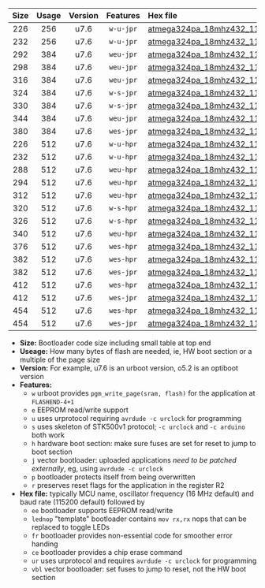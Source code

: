 |Size|Usage|Version|Features|Hex file|
|:-:|:-:|:-:|:-:|:--|
|226|256|u7.6|`w-u-jpr`|[atmega324pa_18mhz432_115200bps_ur_vbl.hex](https://raw.githubusercontent.com/stefanrueger/urboot/main/atmega324pa_18mhz432_115200bps_ur_vbl.hex)|
|232|256|u7.6|`w-u-jpr`|[atmega324pa_18mhz432_115200bps_lednop_ur_vbl.hex](https://raw.githubusercontent.com/stefanrueger/urboot/main/atmega324pa_18mhz432_115200bps_lednop_ur_vbl.hex)|
|292|384|u7.6|`weu-jpr`|[atmega324pa_18mhz432_115200bps_ee_ur_vbl.hex](https://raw.githubusercontent.com/stefanrueger/urboot/main/atmega324pa_18mhz432_115200bps_ee_ur_vbl.hex)|
|298|384|u7.6|`weu-jpr`|[atmega324pa_18mhz432_115200bps_ee_lednop_ur_vbl.hex](https://raw.githubusercontent.com/stefanrueger/urboot/main/atmega324pa_18mhz432_115200bps_ee_lednop_ur_vbl.hex)|
|316|384|u7.6|`weu-jpr`|[atmega324pa_18mhz432_115200bps_ee_lednop_fr_ur_vbl.hex](https://raw.githubusercontent.com/stefanrueger/urboot/main/atmega324pa_18mhz432_115200bps_ee_lednop_fr_ur_vbl.hex)|
|324|384|u7.6|`w-s-jpr`|[atmega324pa_18mhz432_115200bps_vbl.hex](https://raw.githubusercontent.com/stefanrueger/urboot/main/atmega324pa_18mhz432_115200bps_vbl.hex)|
|330|384|u7.6|`w-s-jpr`|[atmega324pa_18mhz432_115200bps_lednop_vbl.hex](https://raw.githubusercontent.com/stefanrueger/urboot/main/atmega324pa_18mhz432_115200bps_lednop_vbl.hex)|
|344|384|u7.6|`weu-jpr`|[atmega324pa_18mhz432_115200bps_ee_lednop_fr_ce_ur_vbl.hex](https://raw.githubusercontent.com/stefanrueger/urboot/main/atmega324pa_18mhz432_115200bps_ee_lednop_fr_ce_ur_vbl.hex)|
|380|384|u7.6|`wes-jpr`|[atmega324pa_18mhz432_115200bps_ee_vbl.hex](https://raw.githubusercontent.com/stefanrueger/urboot/main/atmega324pa_18mhz432_115200bps_ee_vbl.hex)|
|226|512|u7.6|`w-u-hpr`|[atmega324pa_18mhz432_115200bps_ur.hex](https://raw.githubusercontent.com/stefanrueger/urboot/main/atmega324pa_18mhz432_115200bps_ur.hex)|
|232|512|u7.6|`w-u-hpr`|[atmega324pa_18mhz432_115200bps_lednop_ur.hex](https://raw.githubusercontent.com/stefanrueger/urboot/main/atmega324pa_18mhz432_115200bps_lednop_ur.hex)|
|288|512|u7.6|`weu-hpr`|[atmega324pa_18mhz432_115200bps_ee_ur.hex](https://raw.githubusercontent.com/stefanrueger/urboot/main/atmega324pa_18mhz432_115200bps_ee_ur.hex)|
|294|512|u7.6|`weu-hpr`|[atmega324pa_18mhz432_115200bps_ee_lednop_ur.hex](https://raw.githubusercontent.com/stefanrueger/urboot/main/atmega324pa_18mhz432_115200bps_ee_lednop_ur.hex)|
|312|512|u7.6|`weu-hpr`|[atmega324pa_18mhz432_115200bps_ee_lednop_fr_ur.hex](https://raw.githubusercontent.com/stefanrueger/urboot/main/atmega324pa_18mhz432_115200bps_ee_lednop_fr_ur.hex)|
|320|512|u7.6|`w-s-hpr`|[atmega324pa_18mhz432_115200bps.hex](https://raw.githubusercontent.com/stefanrueger/urboot/main/atmega324pa_18mhz432_115200bps.hex)|
|326|512|u7.6|`w-s-hpr`|[atmega324pa_18mhz432_115200bps_lednop.hex](https://raw.githubusercontent.com/stefanrueger/urboot/main/atmega324pa_18mhz432_115200bps_lednop.hex)|
|340|512|u7.6|`weu-hpr`|[atmega324pa_18mhz432_115200bps_ee_lednop_fr_ce_ur.hex](https://raw.githubusercontent.com/stefanrueger/urboot/main/atmega324pa_18mhz432_115200bps_ee_lednop_fr_ce_ur.hex)|
|376|512|u7.6|`wes-hpr`|[atmega324pa_18mhz432_115200bps_ee.hex](https://raw.githubusercontent.com/stefanrueger/urboot/main/atmega324pa_18mhz432_115200bps_ee.hex)|
|382|512|u7.6|`wes-hpr`|[atmega324pa_18mhz432_115200bps_ee_lednop.hex](https://raw.githubusercontent.com/stefanrueger/urboot/main/atmega324pa_18mhz432_115200bps_ee_lednop.hex)|
|382|512|u7.6|`wes-jpr`|[atmega324pa_18mhz432_115200bps_ee_lednop_vbl.hex](https://raw.githubusercontent.com/stefanrueger/urboot/main/atmega324pa_18mhz432_115200bps_ee_lednop_vbl.hex)|
|412|512|u7.6|`wes-hpr`|[atmega324pa_18mhz432_115200bps_ee_lednop_fr.hex](https://raw.githubusercontent.com/stefanrueger/urboot/main/atmega324pa_18mhz432_115200bps_ee_lednop_fr.hex)|
|412|512|u7.6|`wes-jpr`|[atmega324pa_18mhz432_115200bps_ee_lednop_fr_vbl.hex](https://raw.githubusercontent.com/stefanrueger/urboot/main/atmega324pa_18mhz432_115200bps_ee_lednop_fr_vbl.hex)|
|454|512|u7.6|`wes-hpr`|[atmega324pa_18mhz432_115200bps_ee_lednop_fr_ce.hex](https://raw.githubusercontent.com/stefanrueger/urboot/main/atmega324pa_18mhz432_115200bps_ee_lednop_fr_ce.hex)|
|454|512|u7.6|`wes-jpr`|[atmega324pa_18mhz432_115200bps_ee_lednop_fr_ce_vbl.hex](https://raw.githubusercontent.com/stefanrueger/urboot/main/atmega324pa_18mhz432_115200bps_ee_lednop_fr_ce_vbl.hex)|

- **Size:** Bootloader code size including small table at top end
- **Useage:** How many bytes of flash are needed, ie, HW boot section or a multiple of the page size
- **Version:** For example, u7.6 is an urboot version, o5.2 is an optiboot version
- **Features:**
  + `w` urboot provides `pgm_write_page(sram, flash)` for the application at `FLASHEND-4+1`
  + `e` EEPROM read/write support
  + `u` uses urprotocol requiring `avrdude -c urclock` for programming
  + `s` uses skeleton of STK500v1 protocol; `-c urclock` and `-c arduino` both work
  + `h` hardware boot section: make sure fuses are set for reset to jump to boot section
  + `j` vector bootloader: uploaded applications *need to be patched externally*, eg, using `avrdude -c urclock`
  + `p` bootloader protects itself from being overwritten
  + `r` preserves reset flags for the application in the register R2
- **Hex file:** typically MCU name, oscillator frequency (16 MHz default) and baud rate (115200 default) followed by
  + `ee` bootloader supports EEPROM read/write
  + `lednop` "template" bootloader contains `mov rx,rx` nops that can be replaced to toggle LEDs
  + `fr` bootloader provides non-essential code for smoother error handing
  + `ce` bootloader provides a chip erase command
  + `ur` uses urprotocol and requires `avrdude -c urclock` for programming
  + `vbl` vector bootloader: set fuses to jump to reset, not the HW boot section

